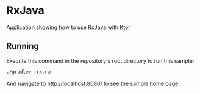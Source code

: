 # RxJava

Application showing how to use RxJava with [Ktor](https://ktor.io)

## Running

Execute this command in the repository's root directory to run this sample:

```bash
./gradlew :rx:run
```
 
And navigate to [http://localhost:8080/](http://localhost:8080/) to see the sample home page.  
